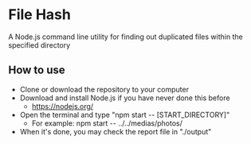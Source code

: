 
# File Hash
A Node.js command line utility for finding out duplicated files within the specified directory

## How to use

- Clone or download the repository to your computer
- Download and install Node.js if you have never done this before
  - https://nodejs.org/
- Open the terminal and type "npm start -- [START_DIRECTORY]"
  - For example: npm start -- ../../medias/photos/
- When it's done, you may check the report file in "./output"
